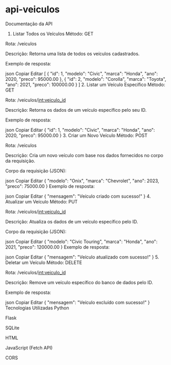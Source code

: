 # api-veiculos

Documentação da API
1. Listar Todos os Veículos
Método: GET

Rota: /veiculos

Descrição: Retorna uma lista de todos os veículos cadastrados.

Exemplo de resposta:

json
Copiar
Editar
[
  {
    "id": 1,
    "modelo": "Civic",
    "marca": "Honda",
    "ano": 2020,
    "preco": 95000.00
  },
  {
    "id": 2,
    "modelo": "Corolla",
    "marca": "Toyota",
    "ano": 2021,
    "preco": 100000.00
  }
]
2. Listar um Veículo Específico
Método: GET

Rota: /veiculos/<int:veiculo_id>

Descrição: Retorna os dados de um veículo específico pelo seu ID.

Exemplo de resposta:

json
Copiar
Editar
{
  "id": 1,
  "modelo": "Civic",
  "marca": "Honda",
  "ano": 2020,
  "preco": 95000.00
}
3. Criar um Novo Veículo
Método: POST

Rota: /veiculos

Descrição: Cria um novo veículo com base nos dados fornecidos no corpo da requisição.

Corpo da requisição (JSON):

json
Copiar
Editar
{
  "modelo": "Onix",
  "marca": "Chevrolet",
  "ano": 2023,
  "preco": 75000.00
}
Exemplo de resposta:

json
Copiar
Editar
{
  "mensagem": "Veículo criado com sucesso!"
}
4. Atualizar um Veículo
Método: PUT

Rota: /veiculos/<int:veiculo_id>

Descrição: Atualiza os dados de um veículo específico pelo ID.

Corpo da requisição (JSON):

json
Copiar
Editar
{
  "modelo": "Civic Touring",
  "marca": "Honda",
  "ano": 2021,
  "preco": 120000.00
}
Exemplo de resposta:

json
Copiar
Editar
{
  "mensagem": "Veículo atualizado com sucesso!"
}
5. Deletar um Veículo
Método: DELETE

Rota: /veiculos/<int:veiculo_id>

Descrição: Remove um veículo específico do banco de dados pelo ID.

Exemplo de resposta:

json
Copiar
Editar
{
  "mensagem": "Veículo excluído com sucesso!"
}
Tecnologias Utilizadas
Python

Flask

SQLite

HTML

JavaScript (Fetch API)

CORS

